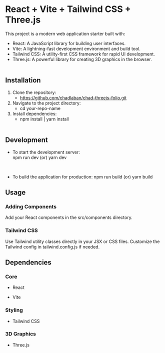 # React + Vite + Tailwind CSS + Three.js

This project is a modern web application starter built with:
<br />

- React: A JavaScript library for building user interfaces.
- Vite: A lightning-fast development environment and build tool.
- Tailwind CSS: A utility-first CSS framework for rapid UI development.
- Three.js: A powerful library for creating 3D graphics in the browser.
  <br />
  <br />

## Installation

1. Clone the repository:
   - https://github.com/chadlaban/chad-threejs-folio.git
2. Navigate to the project directory:
   - cd your-repo-name
3. Install dependencies:
   - npm install | yarn install
     <br />
     <br />

## Development

- To start the development server:
  <br />
  npm run dev (or) yarn dev
<br />

- To build the application for production:
  npm run build (or) yarn build

## Usage

### Adding Components

Add your React components in the src/components directory.

### Tailwind CSS

Use Tailwind utility classes directly in your JSX or CSS files. Customize the Tailwind config in tailwind.config.js if needed.

## Dependencies

### Core

- React

- Vite

### Styling

- Tailwind CSS

### 3D Graphics

- Three.js

